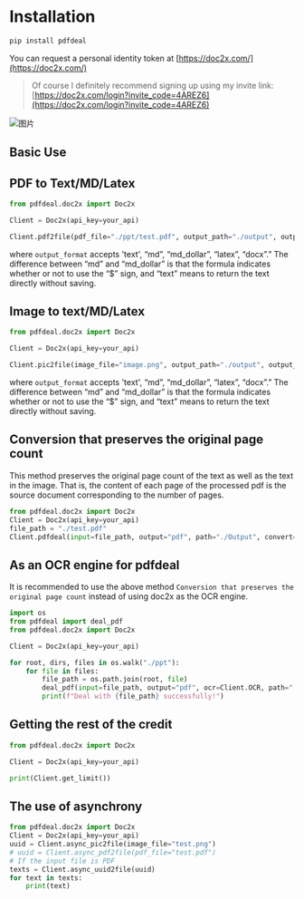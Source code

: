 # Installation

```bash
pip install pdfdeal
```

You can request a personal identity token at [https://doc2x.com/](https://doc2x.com/)

> Of course I definitely recommend signing up using my invite link: [https://doc2x.com/login?invite_code=4AREZ6](https://doc2x.com/login?invite_code=4AREZ6)

![图片](https://github.com/Menghuan1918/pdfdeal/assets/122662527/0b41b142-8210-4009-9ece-ce6f7bf2591a)


## Basic Use

## PDF to Text/MD/Latex

```python
from pdfdeal.doc2x import Doc2x

Client = Doc2x(api_key=your_api)

Client.pdf2file(pdf_file="./ppt/test.pdf", output_path="./output", output_format="md_dollar", ocr=True)
```

where `output_format` accepts 'text', “md”, “md_dollar”, “latex”, “docx”.” The difference between “md” and “md_dollar” is that the formula indicates whether or not to use the “$” sign, and “text” means to return the text directly without saving.

## Image to text/MD/Latex

```python
from pdfdeal.doc2x import Doc2x

Client = Doc2x(api_key=your_api)

Client.pic2file(image_file="image.png", output_path="./output", output_format="docx", equation=True)
```

where `output_format` accepts 'text', “md”, “md_dollar”, “latex”, “docx”.” The difference between “md” and “md_dollar” is that the formula indicates whether or not to use the “$” sign, and “text” means to return the text directly without saving.

## Conversion that preserves the original page count
This method preserves the original page count of the text as well as the text in the image. That is, the content of each page of the processed pdf is the source document corresponding to the number of pages.

```python
from pdfdeal.doc2x import Doc2x
Client = Doc2x(api_key=your_api)
file_path = "./test.pdf"
Client.pdfdeal(input=file_path, output="pdf", path="./Output", convert=True)
```

## As an OCR engine for pdfdeal
It is recommended to use the above method `Conversion that preserves the original page count` instead of using doc2x as the OCR engine.

```python
import os
from pdfdeal import deal_pdf
from pdfdeal.doc2x import Doc2x

Client = Doc2x(api_key=your_api)

for root, dirs, files in os.walk("./ppt"):
    for file in files:
        file_path = os.path.join(root, file)
        deal_pdf(input=file_path, output="pdf", ocr=Client.OCR, path="./output")
        print(f"Deal with {file_path} successfully!")

```

## Getting the rest of the credit
```python
from pdfdeal.doc2x import Doc2x

Client = Doc2x(api_key=your_api)

print(Client.get_limit())
```

## The use of asynchrony
```python
from pdfdeal.doc2x import Doc2x
Client = Doc2x(api_key=your_api)
uuid = Client.async_pic2file(image_file="test.png")
# uuid = Client.async_pdf2file(pdf_file="test.pdf")
# If the input file is PDF
texts = Client.async_uuid2file(uuid)
for text in texts:
    print(text)
```